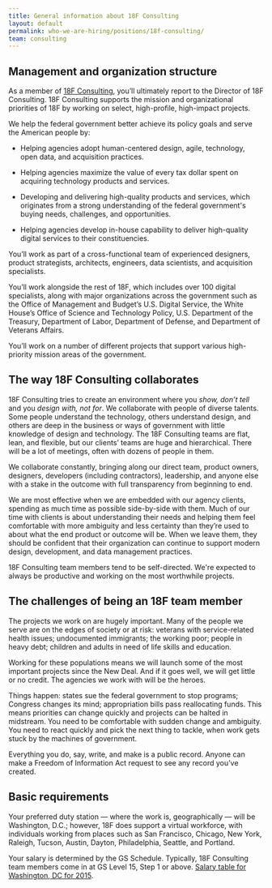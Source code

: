 ```yaml
---
title: General information about 18F Consulting
layout: default
permalink: who-we-are-hiring/positions/18f-consulting/
team: consulting
---
```

## Management and organization structure

As a member of [18F Consulting](https://18f.gsa.gov/consulting/), you’ll
ultimately report to the Director of 18F Consulting. 18F Consulting
supports the mission and organizational priorities of 18F by working on
select, high-profile, high-impact projects.

We help the federal government better achieve its policy goals and serve
the American people by:

-   Helping agencies adopt human-centered design, agile, technology, open data, and acquisition practices.

-   Helping agencies maximize the value of every tax dollar spent on acquiring technology products and services.

-   Developing and delivering high-quality products and services, which originates from a strong understanding of the federal government's buying needs, challenges, and opportunities.

-   Helping agencies develop in-house capability to deliver high-quality digital services to their constituencies.

You’ll work as part of a cross-functional team of experienced designers,
product strategists, architects, engineers, data scientists, and
acquisition specialists.

You’ll work alongside the rest of 18F, which includes over 100 digital
specialists, along with major organizations across the government such
as the Office of Management and Budget’s U.S. Digital Service, the White
House’s Office of Science and Technology Policy, U.S. Department of the
Treasury, Department of Labor, Department of Defense, and Department of
Veterans Affairs.

You’ll work on a number of different projects that support various
high-priority mission areas of the government.

## The way 18F Consulting collaborates

18F Consulting tries to create an environment where you *show, don’t
tell* and you *design with, not for*. We collaborate with people of
diverse talents. Some people understand the technology, others
understand design, and others are deep in the business or ways of
government with little knowledge of design and technology. The 18F
Consulting teams are flat, lean, and flexible, but our clients’ teams
are huge and hierarchical. There will be a lot of meetings, often with
dozens of people in them.

We collaborate constantly, bringing along our direct team, product
owners, designers, developers (including contractors), leadership, and
anyone else with a stake in the outcome with full transparency from
beginning to end.

We are most effective when we are embedded with our agency clients,
spending as much time as possible side-by-side with them. Much of our
time with clients is about understanding their needs and helping them
feel comfortable with more ambiguity and less certainty than they’re
used to about what the end product or outcome will be. When we leave
them, they should be confident that their organization can continue to
support modern design, development, and data management practices.

18F Consulting team members tend to be self-directed. We're expected to
always be productive and working on the most worthwhile projects.

## The challenges of being an 18F team member

The projects we work on are hugely important. Many of the people we
serve are on the edges of society or at risk: veterans with
service-related health issues; undocumented immigrants; the working
poor; people in heavy debt; children and adults in need of life skills
and education.

Working for these populations means we will launch some of the most
important projects since the New Deal. And if it goes well, we will get
little or no credit. The agencies we work with will be the heroes.

Things happen: states sue the federal government to stop programs;
Congress changes its mind; appropriation bills pass reallocating funds.
This means priorities can change quickly and projects can be halted in
midstream. You need to be comfortable with sudden change and ambiguity.
You need to react quickly and pick the next thing to tackle, when work
gets stuck by the machines of government.

Everything you do, say, write, and make is a public record. Anyone can
make a Freedom of Information Act request to see any record you’ve
created.

## Basic requirements

Your preferred duty station — where the work is, geographically — will
be Washington, D.C.; however, 18F does support a virtual workforce, with
individuals working from places such as San Francisco, Chicago, New
York, Raleigh, Tucson, Austin, Dayton, Philadelphia, Seattle, and
Portland.

Your salary is determined by the GS Schedule. Typically, 18F Consulting
team members come in at GS Level 15, Step 1 or above. [Salary table for
Washington, DC for
2015](https://www.opm.gov/policy-data-oversight/pay-leave/salaries-wages/salary-tables/15Tables/html/DCB.aspx).
